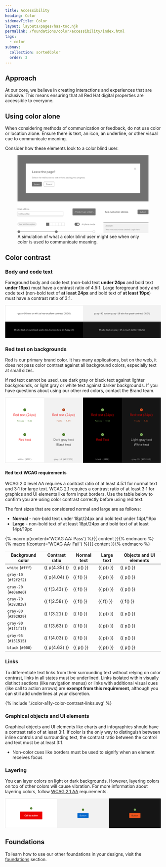 ```yaml
---
title: Accessibility
heading: Color
sidenavTitle: Color
layout: layouts/pages/has-toc.njk
permalink: /foundations/color/accessibility/index.html
tags:
  - color
subnav:
  collection: sortedColor
  order: 3
---
```


<link data-helmet rel="stylesheet" href="/assets/packages/@rhds/elements/elements/rh-table/rh-table-lightdom.css">

<script data-helmet type="module">
  import '@rhds/elements/rh-alert/rh-alert.js';
  import '@rhds/elements/rh-table/rh-table.js';
</script>

<style data-helmet>
  .pass { color: var(--rh-color-status-success); }
  .fail { color: var(--rh-color-status-danger); }
  figcaption { 
    margin-block-start: var(--rh-space-lg);
    color: var(--rh-color-text-secondary-on-light);
    font-size: var(--rh-font-size-body-text-sm);
  }
</style>

## Approach

At our core, we believe in creating interactions and experiences that are inclusive. This means ensuring that all Red Hat digital properties are accessible to everyone.

## Using color alone

When considering methods of communication or feedback, do not use color or
location alone. Ensure there is text, an icon, an underline, or other visual
cue to communicate meaning. 

Consider how these elements look to a color blind user:

<figure>
  <uxdot-example color-palette="lightest" width-adjustment="1012px">
    <img alt="Dialog with a gray leave button, a form field with a gray bottom border, and progress steps in gray without labels" src="/assets/color/color-a11y-using-color-alone.svg">
  </uxdot-example>
  <figcaption>
    A simulation of what a color blind user might see when only color is used to communicate meaning.
  </figcaption>
</figure>

## Color contrast

### Body and code text

Foreground body and code text (non-bold text **under 24px** and bold text 
**under 19px**) must have a contrast ratio of 4.5:1. Large foreground body and 
code text (non-bold text of **at least 24px** and bold text of **at least 
19px**) must have a contrast ratio of 3:1.

<uxdot-example width-adjustment=”100%” variant="full" alignment="left" no-border>
  <img alt="Two examples of dark text on light backgrounds and two examples of light text on dark backgrounds" 
       src="/assets/color/color-a11y-color-contrast-body-code-text.svg">
</uxdot-example>

### Red text on backgrounds

Red is our primary brand color. It has many applications, but on the web, it does not pass color contrast against all background colors, especially text at small sizes.

If red text cannot be used, use dark gray or black text against lighter backgrounds, or light gray or white text against darker backgrounds. If you have questions about using our other red colors, contact the Brand team.

<uxdot-example width-adjustment=”100%” variant="full" alignment="left" no-border>
  <img alt="Several examples of red text over light and dark themed backgrounds showing some that pass and some that fail. There is also an example of dark gray text and black text against a light background as well as an example of light gray text and white text on a dark background." src="/assets/color/color-a11y-red-text-on-bgs.svg">
</uxdot-example>

#### Red text WCAG requirements

WCAG 2.0 level AA requires a contrast ratio of at least 4.5:1 for normal text and 3:1 for large text. WCAG 2.1 requires a contrast ratio of at least 3:1 for graphics and UI elements like form input borders. Use the table below to confirm you are using color contrast correctly before using red text.

The font sizes that are considered normal and large are as follows:

- **Normal** - non-bold text under 18pt/24px and bold text under 14pt/19px
- **Large** - non-bold text of at least 18pt/24px and bold text of at least 14pt/19px

{% macro p(content='WCAG AA: Pass') %}<span class="pass">{{ content }}</span>{% endmacro %}
{% macro f(content='WCAG AA: Fail') %}<span class="fail">{{ content }}</span>{% endmacro %}

<rh-table>

| Background color      | Contrast ratio | Normal text | Large text | Objects and UI elements |
| --------------------- | -------------- | ----------- | ---------- | ------------------------- |
| `white` (`#fff`)      | {{ p(4.35) }}  | {{ p() }}   | {{ p() }}  | {{ p() }}                 |
| `gray-10` (`#f2f2f2`) | {{ p(4.04) }}  | {{ f() }}   | {{ p() }}  | {{ p() }}                 |
| `gray-20` (`#e0e0e0`) | {{ f(3.43) }}  | {{ f() }}   | {{ p() }}  | {{ p() }}                 |
| `gray-70` (`#383838`) | {{ f(2.58) }}  | {{ f() }}   | {{ f() }}  | {{ f() }}                 |
| `gray-80` (`#292929`) | {{ f(3.21) }}  | {{ f() }}   | {{ p() }}  | {{ p() }}                 |
| `gray-90` (`#1f1f1f`) | {{ f(3.63) }}  | {{ f() }}   | {{ p() }}  | {{ p() }}                 |
| `gray-95` (`#151515`) | {{ f(4.03) }}  | {{ f() }}   | {{ p() }}  | {{ p() }}                 |
| `black` (`#000`)      | {{ p(4.63) }}  | {{ p() }}   | {{ p() }}  | {{ p() }}                 |

</rh-table>

### Links

To differentiate text links from their surrounding text without relying on color 
contrast, links in all states must be underlined. Links isolated within visually 
distinct sections (like navigation menus) or links with additional visual cues (like call to action arrows) are **exempt from this requirement**, although you can still add 
underlines at your discretion.

<uxdot-example width-adjustment="797px">
  {% include './color-a11y-color-contrast-links.svg' %}
</uxdot-example>

### Graphical objects and UI elements

Graphical objects and UI elements like charts and infographics should have a 
contrast ratio of at least 3:1. If color is the only way to distinguish between 
inline controls and surrounding text, the contrast ratio between the control and 
text must be at least 3:1.

- Non-color cues like borders must be used to signify when an element receives 
  focus

### Layering

You can layer colors on light or dark backgrounds. However, layering colors on top of other colors will cause vibration. For more information about layering colors, follow [WCAG 2.1 AA][wcag21aa] requirements.

<uxdot-example width-adjustment=”1140px” variant="full" alignment="left" no-border>
  <img alt="Red call to action on a white background, blue button on a light gray background, and a light red-orange button on a black background"
       src="/assets/color/color-a11y-color-contrast-layering.svg">
</uxdot-example>

<uxdot-feedback>
  <h2>Foundations</h2>
  <p>To learn how to use our other foundations in your designs, visit the <a href="/foundations">foundations</a> section.</p>
</uxdot-feedback>

[brandteam]: https://www.redhat.com/en/about/brand/standards
[colourcontrastanalyzer]: https://www.tpgi.com/color-contrast-checker/
[wcag21aa]: https://www.w3.org/WAI/WCAG21/Understanding/
